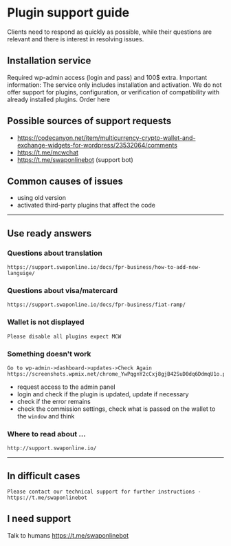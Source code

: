 # Plugin support guide
Clients need to respond as quickly as possible, while their questions are relevant and there is interest in resolving issues.

## Installation service 
Required wp-admin access (login and pass) and 100$ extra. Important information: The service only includes installation and activation. We do not offer support for plugins, configuration, or verification of compatibility with already installed plugins. Order here

## Possible sources of support requests
- https://codecanyon.net/item/multicurrency-crypto-wallet-and-exchange-widgets-for-wordpress/23532064/comments
- https://t.me/mcwchat
- https://t.me/swaponlinebot (support bot)


## Common causes of issues
- using old version
- activated third-party plugins that affect the code

---

## Use ready answers

### Questions about translation
```
https://support.swaponline.io/docs/fpr-business/how-to-add-new-languige/
```

### Questions about visa/matercard
```
https://support.swaponline.io/docs/fpr-business/fiat-ramp/
```

### Wallet is not displayed
```
Please disable all plugins expect MCW
```

### Something doesn't work
```
Go to wp-admin->dashboard->updates->Check Again
https://screenshots.wpmix.net/chrome_YwPqgnY2cCxj8gjB42SuD0dq6DdmqU1o.png
```

- request access to the admin panel
- login and check if the plugin is updated, update if necessary
- check if the error remains
- check the commission settings, check what is passed on the wallet to the `window` and think


### Where to read about ...
```
http://support.swaponline.io/
```

---

## In difficult cases
```
Please contact our technical support for further instructions - https://t.me/swaponlinebot
```


## I need support
Talk to humans https://t.me/swaponlinebot
